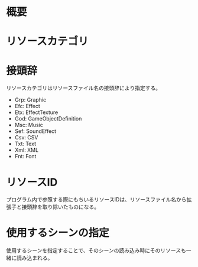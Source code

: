 # 概要

# リソースカテゴリ

# 接頭辞

リソースカテゴリはリソースファイル名の接頭辞により指定する。

- Grp: Graphic
- Efc: Effect
- Etx: EffectTexture
- God: GameObjectDefinition
- Msc: Music
- Sef: SoundEffect
- Csv: CSV
- Txt: Text
- Xml: XML
- Fnt: Font


# リソースID

プログラム内で参照する際にもちいるリソースIDは、リソースファイル名から拡張子と接頭辞を取り除いたものになる。

# 使用するシーンの指定

使用するシーンを指定することで、そのシーンの読み込み時にそのリソースも一緒に読み込まれる。
